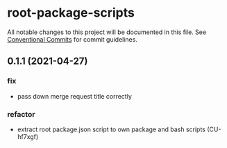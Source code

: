 # root-package-scripts

All notable changes to this project will be documented in this file.
See [Conventional Commits](https://conventionalcommits.org) for commit guidelines.

## 0.1.1 (2021-04-27)


### fix

* pass down merge request title correctly


### refactor

* extract root package.json script to own package and bash scripts (CU-hf7xgf)

